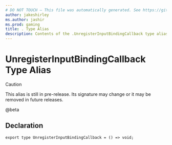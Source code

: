 ```yaml
---
# DO NOT TOUCH — This file was automatically generated. See https://github.com/mojang/minecraftapidocsgenerator to modify descriptions, examples, etc.
author: jakeshirley
ms.author: jashir
ms.prod: gaming
title: . Type Alias
description: Contents of the .UnregisterInputBindingCallback type alias.
---
```

# UnregisterInputBindingCallback Type Alias

> [!CAUTION]
> This alias is still in pre-release.  Its signature may change or it may be removed in future releases.

@beta

## Declaration
`export type UnregisterInputBindingCallback = () => void;`
